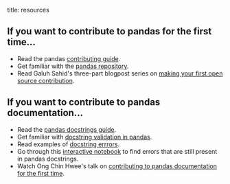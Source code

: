 title: resources

## If you want to contribute to pandas for the first time...
- Read the pandas [contributing guide](https://dev.pandas.io/docs/development/contributing.html).
- Get familiar with the [pandas repository](https://github.com/pandas-dev/pandas).
- Read Galuh Sahid's three-part blogpost series on [making your first open source contribution](https://galuh.me/posts/contributing-os-pt-1/).

## If you want to contribute to pandas documentation...
- Read the [pandas docstrings guide](https://dev.pandas.io/docs/development/contributing_docstring.html#docstring).
- Get familiar with [docstring validation in pandas](https://github.com/pandanistas/docstring_notebooks/wiki/Docstrings).
- Read examples of [docstring errrors](https://github.com/pandanistas/docstring_notebooks/wiki/Docstring-Errors-Examples).
- Go through this [interactive notebook](https://github.com/pandanistas/docstring_notebooks) to find errors that are still present in pandas docstrings. 
- Watch Ong Chin Hwee's talk on [contributing to pandas documentation for the first time](https://www.youtube.com/watch?v=qGPaRTG17ts&feature=youtu.be).